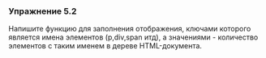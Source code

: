 ### Упражнение 5.2

Напишите функцию для заполнения отображения, ключами которого является имена элементов (p,div,span итд), а
значениями - количество элементов с таким именем в дереве HTML-документа.


